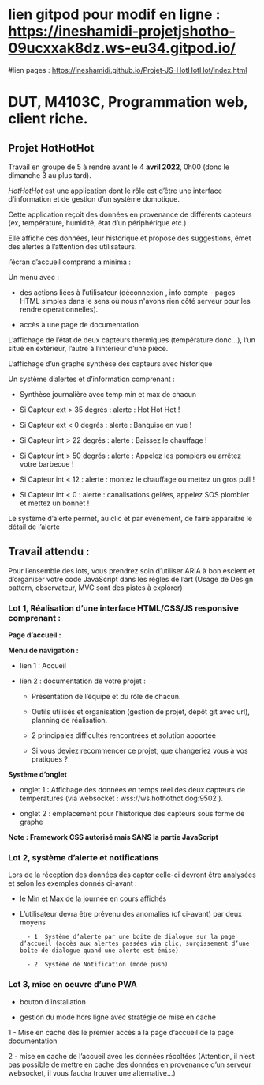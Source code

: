 # lien gitpod pour modif en ligne : https://ineshamidi-projetjshotho-09ucxxak8dz.ws-eu34.gitpod.io/

#lien pages : https://ineshamidi.github.io/Projet-JS-HotHotHot/index.html


# DUT, M4103C, Programmation web, client riche.


  


## Projet HotHotHot


  


Travail en groupe de 5 à rendre avant le 4 **avril 2022**, 0h00 (donc le dimanche 3 au plus tard).

  

_HotHotHot_ est une application dont le rôle est d’être une interface d’information et de gestion d’un système domotique.


Cette application reçoit des données en provenance de différents capteurs (ex, température, humidité, état d’un périphérique etc.)


Elle affiche ces données, leur historique et propose des suggestions, émet des alertes à l’attention des utilisateurs.


l’écran d’accueil comprend a minima :


Un menu avec  :


- des actions liées  à l’utilisateur (déconnexion , info compte - pages HTML simples dans le sens où nous n'avons rien côté serveur pour les rendre opérationnelles).


- accès à une page de documentation


L’affichage de l’état de deux capteurs thermiques (température donc…), l’un situé en extérieur, l’autre à l’intérieur d’une pièce.


L’affichage d’un graphe synthèse des capteurs avec historique


Un système d’alertes et d’information comprenant :


-   Synthèse journalière avec temp min et max de chacun

-   Si Capteur ext >  35 degrés :  alerte : Hot Hot Hot !

-   Si Capteur ext <  0 degrés : alerte : Banquise en vue !

-   Si Capteur int > 22 degrés : alerte : Baissez le chauffage !

-   Si Capteur int > 50 degrés : alerte : Appelez les pompiers ou arrêtez votre barbecue !

-   Si Capteur int < 12 : alerte : montez le chauffage ou mettez un gros pull  !

-   Si Capteur int < 0 : alerte : canalisations gelées, appelez SOS plombier et mettez un bonnet !


  


Le système d’alerte permet, au clic et par événement, de faire apparaître le détail de l’alerte


## Travail attendu :


 

Pour l’ensemble des lots, vous prendrez soin d’utiliser ARIA à bon escient et d’organiser votre code JavaScript dans les règles de l’art (Usage de Design pattern, observateur, MVC sont des pistes à explorer)  



### Lot 1, Réalisation d’une interface HTML/CSS/JS responsive comprenant :



**Page d’accueil :**


**Menu de navigation :**


- lien 1 : Accueil


- lien 2 : documentation de votre projet :


    - Présentation de l’équipe et du rôle de chacun.


    - Outils utilisés et organisation (gestion de projet, dépôt git avec url), planning de réalisation.


    - 2 principales difficultés rencontrées et solution apportée


    - Si vous deviez recommencer ce projet, que changeriez vous à vos pratiques ?


  


**Système d’onglet**


- onglet 1 : Affichage des données en temps réel des deux capteurs de températures (via websocket : wss://ws.hothothot.dog:9502 ).


- onglet 2 : emplacement pour l’historique des capteurs sous forme de graphe



**Note : Framework CSS autorisé mais SANS la partie JavaScript**


### Lot 2, système d’alerte et notifications


 

Lors de la réception des données des capter celle-ci devront être analysées et selon les exemples donnés ci-avant :


- le Min et Max de la journée en cours affichés


- L’utilisateur devra être prévenu des anomalies (cf ci-avant) par deux moyens 

        - 1  Système d’alerte par une boite de dialogue sur la page d’accueil (accès aux alertes passées via clic, surgissement d’une boîte de dialogue quand une alerte est émise)

        - 2  Système de Notification (mode push)


 

### Lot 3, mise en oeuvre d’une  PWA


- bouton d’installation


- gestion du mode hors ligne avec stratégie de mise en cache


1 - Mise en cache dès le premier accès à la page d’accueil de la page documentation


2 - mise en cache de l’accueil avec les données récoltées (Attention, il n’est pas possible de mettre en cache des données en provenance d’un serveur websocket, il vous faudra trouver une alternative…)

<!--stackedit_data:

eyJoaXN0b3J5IjpbLTgxNTgyMTk3N119

-->
